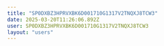 ```yaml
---
title: "SP0DXBZ3HPRVXBK6D001710G1317V2TNQXJ8TCW3"
date: 2025-03-20T11:26:06.892Z
user: SP0DXBZ3HPRVXBK6D001710G1317V2TNQXJ8TCW3
layout: "users"
---
```

    